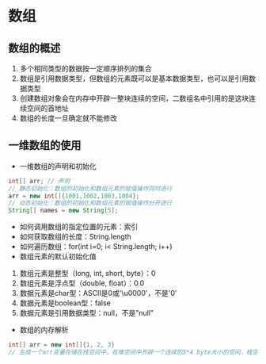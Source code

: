 # 数组
## 数组的概述
1. 多个相同类型的数据按一定顺序排列的集合  
2. 数组是引用数据类型，但数组的元素既可以是基本数据类型，也可以是引用数据类型  
3. 创建数组对象会在内存中开辟一整块连续的空间，二数组名中引用的是这块连续空间的首地址  
4. 数组的长度一旦确定就不能修改  

## 一维数组的使用
- 一维数组的声明和初始化
```java
int[] arr; // 声明
// 静态初始化：数组的初始化和数组元素的赋值操作同时进行
arr = new int[]{1001,1002,1003,1004};
// 动态初始化：数组的初始化和数组元素的赋值操作分开进行
String[] names = new String[5];
```
- 如何调用数组的指定位置的元素：索引
- 如何获取数组的长度：String.length
- 如何遍历数组：for(int i=0; i< String.length; i++)
- 数组元素的默认初始化值
1. 数组元素是整型（long, int, short, byte）：0  
2. 数组元素是浮点型（double, float）：0.0  
3. 数据元素是char型：ASCII是0或'\u0000'，不是'0'  
4. 数据元素是boolean型：false  
5. 数据元素是引用数据类型：null，不是"null"
- 数组的内存解析
```java
int[] arr = new int[]{1, 2, 3}
// 生成一个arr变量存储在栈空间中，在堆空间中开辟一个连续的3*4 byte大小的空间，栈空间中arr存储堆空间开辟的12byte大小的空间的首地址
```


